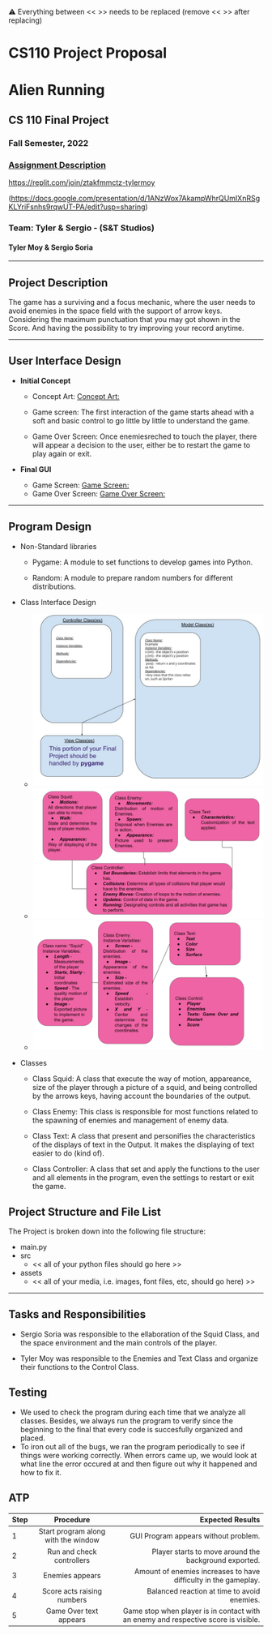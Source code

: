 :warning: Everything between << >> needs to be replaced (remove << >> after replacing)
# CS110 Project Proposal
# Alien Running
## CS 110 Final Project
### Fall Semester, 2022
### [Assignment Description](https://docs.google.com/document/d/1H4R6yLL7som1lglyXWZ04RvTp_RvRFCCBn6sqv-82ps/edit?usp=sharing)


https://replit.com/join/ztakfmmctz-tylermoy

(https://docs.google.com/presentation/d/1ANzWox7AkampWhrQUmIXnRSgKLYriFsnhs9rqwUT-PA/edit?usp=sharing)

### Team: Tyler & Sergio  - (S&T Studios)
#### Tyler Moy & Sergio Soria

***

## Project Description

The game has a surviving and a focus mechanic, where the user needs to avoid enemies in the space field with the support of arrow keys. Considering the maximum punctuation that you may got shown in the Score. And having the possibility to try improving your record anytime.   

***    

## User Interface Design

- **Initial Concept**
  - Concept Art: [Concept Art:](assets/OutputScreen.jpg)
    
  - Game screen: The first interaction of the game starts ahead with a soft and basic control to go little by little to understand the game.

  - Game Over Screen: Once enemiesreched to touch the player, there will appear a decision to the user, either be to restart the game to play again or exit. 
      
    
- **Final GUI**
  - Game Screen: [Game Screen:](assets/Screenshot_game.png)
  - Game Over Screen:  [Game Over Screen:](assets/Screenshot_gameover.png)


***        

## Program Design

* Non-Standard libraries
    * Pygame: A module to set functions to develop games into Python.
      
    * Random: A module to prepare random numbers for different distributions. 



* Class Interface Design
     
    * ![class diagram](assets/class_diagram.jpg)
    * ![Classes:](assets/classes.png)
    * ![Classes:](assets/SecondClasses.png)
      



* Classes
    * Class Squid: A class that execute the way of motion, appareance, size of the player through a picture of a  squid, and being controlled by the arrows keys, having account the boundaries of the output.  
      
    * Class Enemy: This class is responsible for most functions related to the spawning of enemies and management of enemy data.
      
    * Class Text: A class that present and personifies the characteristics of the displays of text in the Output. It makes the displaying of text easier to do (kind of).
      
    * Class Controller: A class that set and apply the functions to the user and all elements in the program, even the settings to restart or exit the game. 



## Project Structure and File List

The Project is broken down into the following file structure:


* main.py
* src
    * << all of your python files should go here >> 
* assets
    * << all of your media, i.e. images, font files, etc, should go here) >>


***



## Tasks and Responsibilities 

   * Sergio Soria was responsible to the ellaboration of the Squid Class, and the space environment and the main controls of the player. 

   * Tyler Moy was responsible to the Enemies and Text Class and organize their functions to the Control Class. 


## Testing

* We used to check the program during each time that we analyze all classes. Besides, we always run the program to verify since the beginning to the final that every code is succesfully organized and placed.
* To iron out all of the bugs, we ran the program periodically to see if things were working correctly. When errors came up, we would look at what line the error occured at and then figure out why it happened and how to fix it.




## ATP

| Step |Procedure                            |Expected Results                                                                    |
|------|:-----------------------------------:|-----------------------------------------------------------------------------------:|
|  1   | Start program along with the window | GUI Program appears without problem.                                              |
|  2   | Run and check controllers           | Player starts to move around the background exported.                             |
|  3   | Enemies appears                     | Amount of enemies increases to have difficulty in the gameplay.                   |
|  4   | Score acts raising numbers          | Balanced reaction at time to avoid enemies.                                       |
|  5   | Game Over text appears              | Game stop when player is in contact with an enemy and respective score is visible.|




